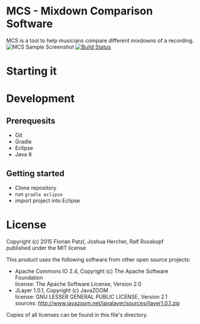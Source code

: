 # MCS - Mixdown Comparison Software
MCS is a tool to help musicians compare different mixdowns of a recording.
![MCS Sample Screenshot](http://stud14.technikum-wien.at/~if14b038/mcs/mcs.PNG)
[![Build Status](https://travis-ci.org/flpa/mcs.svg?branch=develop)](https://travis-ci.org/flpa/mcs)

# Starting it

# Development
## Prerequesits

- Git
- Gradle
- Eclipse
- Java 8

## Getting started

- Clone repository
- run `gradle eclipse`
- import project into Eclipse

# License

Copyright (c) 2015 Florian Patzl, Joshua Hercher, Ralf Rosskopf  
published under the MIT license

This product uses the following software from other open source projects:
- Apache Commons IO 2.4, Copyright (c) The Apache Software Foundation  
  license: The Apache Software License, Version 2.0
- JLayer 1.0.1, Copyright (c) JavaZOOM  
  license: GNU LESSER GENERAL PUBLIC LICENSE, Version 2.1  
  sources: http://www.javazoom.net/javalayer/sources/jlayer1.0.1.zip

Copies of all licenses can be found in this file's directory.
